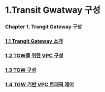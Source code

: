 # 1.Transit Gwatway 구성

### Chapter 1. Trangit Gateway 구성

### [1.1 Trangit Gateway 소개](1.1.tgw-overview.md)

### [1.2 TGW를 위한 VPC 구성](1.2.tgw-vpc.md)

### [1.3 TGW 구성](1.3.tgw-check.md)

### [1.4 TGW 기반 VPC 트래픽 제어](1.4.tgw-vpc-traffic-control.md)


